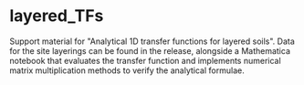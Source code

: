 # layered_TFs
Support material for "Analytical 1D transfer functions for layered soils".
Data for the site layerings can be found in the release, alongside a Mathematica notebook that evaluates the transfer function and implements numerical matrix multiplication methods to verify the analytical formulae. 

